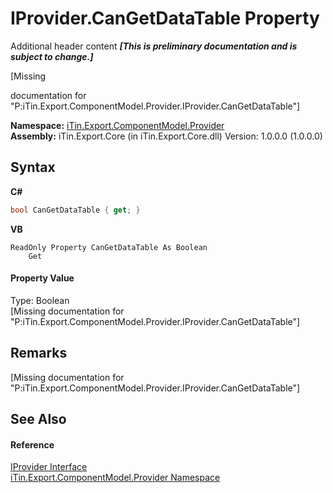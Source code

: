 # IProvider.CanGetDataTable Property 
Additional header content _**\[This is preliminary documentation and is subject to change.\]**_

\[Missing <summary> documentation for "P:iTin.Export.ComponentModel.Provider.IProvider.CanGetDataTable"\]

**Namespace:**&nbsp;<a href="723a96b5-5779-2554-cf17-05149bfcb802">iTin.Export.ComponentModel.Provider</a><br />**Assembly:**&nbsp;iTin.Export.Core (in iTin.Export.Core.dll) Version: 1.0.0.0 (1.0.0.0)

## Syntax

**C#**<br />
``` C#
bool CanGetDataTable { get; }
```

**VB**<br />
``` VB
ReadOnly Property CanGetDataTable As Boolean
	Get
```


#### Property Value
Type: Boolean<br />\[Missing <value> documentation for "P:iTin.Export.ComponentModel.Provider.IProvider.CanGetDataTable"\]

## Remarks
\[Missing <remarks> documentation for "P:iTin.Export.ComponentModel.Provider.IProvider.CanGetDataTable"\]

## See Also


#### Reference
<a href="04a444f9-1d39-11f4-78b0-bb6b5450764a">IProvider Interface</a><br /><a href="723a96b5-5779-2554-cf17-05149bfcb802">iTin.Export.ComponentModel.Provider Namespace</a><br />